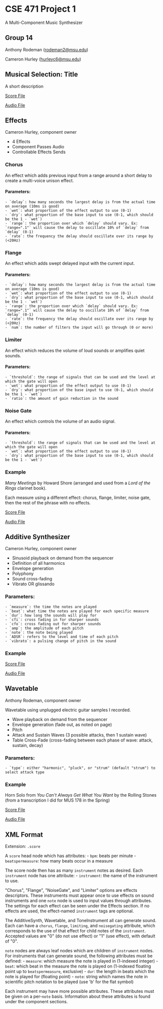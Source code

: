 # CSE 471 Project 1
A Multi-Component Music Synthesizer


## Group 14
Anthony Rodeman (rodeman2@msu.edu)

Cameron Hurley (hurleyc6@msu.edu)

## Musical Selection: Title
A short description

[Score File](music-selection.score)

[Audio File](music-selection.wav)

## Effects
Cameron Hurley, component owner
- 4 Effects
- Component Passes Audio
- Controllable Effects Sends

### Chorus
An effect which adds previous input from a range around a short delay to create a multi-voice unison effect. 
#### Parameters:
	- `delay`: how many seconds the largest delay is from the actual time on average (10ms is good)
	- `wet`: what proportion of the effect output to use (0-1)
	- `dry`: what proportion of the base input to use (0-1, which should be the 1 - `wet`)
	- `range`: the proportion over which `delay` should vary. Ex: `range=".1"` will cause the delay to oscillate 10% of `delay` from `delay` (0-1)
	- `rate`: the frequency the delay should oscillate over its range by (<20Hz)

### Flange
An effect which adds swept delayed input with the current input.
#### Parameters:
	- `delay`: how many seconds the largest delay is from the actual time on average (10ms is good)
	- `wet`: what proportion of the effect output to use (0-1)
	- `dry`: what proportion of the base input to use (0-1, which should be the 1 - `wet`)
	- `range`: the proportion over which `delay` should vary. Ex: `range=".1"` will cause the delay to oscillate 10% of `delay` from `delay` (0-1)
	- `rate`: the frequency the delay should oscillate over its range by (<20Hz)
	- `num`: the number of filters the input will go through (0 or more)

### Limiter
An effect which reduces the volume of loud sounds or amplifies quiet sounds.

#### Parameters:
	- `threshold`: the range of signals that can be used and the level at which the gate will open
	- `wet`: what proportion of the effect output to use (0-1)
	- `dry`: what proportion of the base input to use (0-1, which should be the 1 - `wet`)
	- `ratio`: the amount of gain reduction in the sound
	
### Noise Gate
An effect which controls the volume of an audio signal.

#### Parameters:
	- `threshold`: the range of signals that can be used and the level at which the gate will open
	- `wet`: what proportion of the effect output to use (0-1)
	- `dry`: what proportion of the base input to use (0-1, which should be the 1 - `wet`)

### Example
*Many Meetings* by Howard Shore (arranged and used from a *Lord of the Rings* clarinet book).

Each measure using a different effect: chorus, flange, limiter, noise gate, then the rest of the phrase with no effects.

[Score File](effects-example.score)

[Audio File](effects-example.wav)

## Additive Synthesizer
Cameron Hurley, component owner
- Sinusoid playback on demand from the sequencer
- Definition of all harmonics
- Envelope generation
- Polyphony
- Sound cross-fading
- Vibrato OR glissando

### Parameters:
	- `measure`: the time the notes are played
	- `beat`: what time the notes are played for each specific measure
	- `dur`: how long the sounds will play for
	- `cfi`: cross fading in for sharper sounds
	- `cfo`: cross fading out for sharper sounds
	- `amp`: the amplitude of each pitch
	- `note`: the note being played
	- `ADSR`: refers to the level and time of each pitch
	- `vibrato`: a pulsing change of pitch in the sound

### Example
[Score File](additive-synthesizer.score)

[Audio File](additive-sythesizer.wav)

## Wavetable
Anthony Rodeman, component owner

Wavetable using unplugged electric guitar samples I recorded.

- Wave playback on demand from the sequencer
- Envelope generation (fade out, as noted on page)
- Pitch
- Attack and Sustain Waves (3 possible attacks, then 1 sustain wave)
- Table Cross-Fade (cross-fading between each phase of wave: attack, sustain, decay)

### Parameters:
	- `type`: either "harmonic", "pluck", or "strum" (default "strum") to select attack type

### Example
Horn Solo from *You Can't Always Get What You Want* by the Rolling Stones (from a transcription I did for MUS 178 in the Spring)

[Score File](wavetable-example.score)

[Audio File](wavetable-example.wav)


## XML Format
Extension: `.score`

A `score` head node which has attributes:
	- `bpm`: beats per minute
	- `beatspermeasure`: how many beats occur in a measure

The score node then has as many `instrument` notes as desired. Each `instrument` node has one attribute:
	- `instrument`: the name of the instrument to use.

"Chorus", "Flange", "NoiseGate", and "Limiter" options are effects descriptors. 
These instruments must appear once to use effects on sound instruments and one `note` node is used to input values through attributes. 
The settings for each effect can be seen under the Effects section. If no effects are used, the effect-named `instrument` tags are optional.

The AdditiveSynth, Wavetable, and ToneInstrument all can generate sound. Each can have a `chorus`, `flange`, `limiting`, and `noisegating` attribute, which corresponds to the use of that effect for child notes of the `instrument`. Accepted values are "0" (do not use effect) or "1" (use effect), with default of "0".

`note` nodes are always leaf nodes which are children of `instrument` nodes. For instruments that can generate sound, the following attributes must be defined:
	- `measure`: which measure the note is played in (1-indexed integer)
	- `beat`: which beat in the measure the note is played on (1-indexed floating point up to `beatspermeasure`, exclusive)
	- `dur`: the length in beats which the note is played for (floating point)
	- `note`: string which names the note in scientific pitch notation to be played (use 'b' for the flat symbol)

Each instrument may have more possible attributes. These attributes must be given on a per-`note` basis. Information about these attributes is found under the component sections.